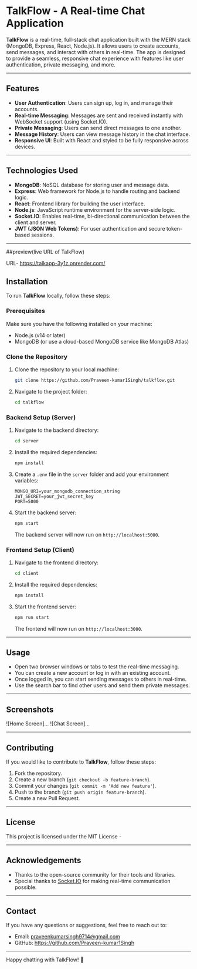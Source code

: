 # TalkFlow - A Real-time Chat Application

**TalkFlow** is a real-time, full-stack chat application built with the MERN stack (MongoDB, Express, React, Node.js). It allows users to create accounts, send messages, and interact with others in real-time. The app is designed to provide a seamless, responsive chat experience with features like user authentication, private messaging, and more.

---

## Features

- **User Authentication**: Users can sign up, log in, and manage their accounts.
- **Real-time Messaging**: Messages are sent and received instantly with WebSocket support (using Socket.IO).
- **Private Messaging**: Users can send direct messages to one another.
- **Message History**: Users can view message history in the chat interface.
- **Responsive UI**: Built with React and styled to be fully responsive across devices.

---

## Technologies Used

- **MongoDB**: NoSQL database for storing user and message data.
- **Express**: Web framework for Node.js to handle routing and backend logic.
- **React**: Frontend library for building the user interface.
- **Node.js**: JavaScript runtime environment for the server-side logic.
- **Socket.IO**: Enables real-time, bi-directional communication between the client and server.
- **JWT (JSON Web Tokens)**: For user authentication and secure token-based sessions.

---

##preview(live URL of TalkFlow)

URL-  https://talkapp-3y1z.onrender.com/

## Installation

To run **TalkFlow** locally, follow these steps:

### Prerequisites

Make sure you have the following installed on your machine:

- Node.js (v14 or later)
- MongoDB (or use a cloud-based MongoDB service like MongoDB Atlas)

### Clone the Repository

1. Clone the repository to your local machine:

    ```bash
    git clone https://github.com/Praveen-kumar1Singh/talkflow.git
    ```

2. Navigate to the project folder:

    ```bash
    cd talkflow
    ```

### Backend Setup (Server)

1. Navigate to the backend directory:

    ```bash
    cd server
    ```

2. Install the required dependencies:

    ```bash
    npm install
    ```

3. Create a `.env` file in the `server` folder and add your environment variables:

    ```
    MONGO_URI=your_mongodb_connection_string
    JWT_SECRET=your_jwt_secret_key
    PORT=5000
    ```

4. Start the backend server:

    ```bash
    npm start
    ```

   The backend server will now run on `http://localhost:5000`.

### Frontend Setup (Client)

1. Navigate to the frontend directory:

    ```bash
    cd client
    ```

2. Install the required dependencies:

    ```bash
    npm install
    ```

3. Start the frontend server:

    ```bash
    npm run start
    ```

   The frontend will now run on `http://localhost:3000`.

---

## Usage

- Open two browser windows or tabs to test the real-time messaging.
- You can create a new account or log in with an existing account.
- Once logged in, you can start sending messages to others in real-time.
- Use the search bar to find other users and send them private messages.
  
---

## Screenshots

![Home Screen]...
![Chat Screen]...

---

## Contributing

If you would like to contribute to **TalkFlow**, follow these steps:

1. Fork the repository.
2. Create a new branch (`git checkout -b feature-branch`).
3. Commit your changes (`git commit -m 'Add new feature'`).
4. Push to the branch (`git push origin feature-branch`).
5. Create a new Pull Request.

---

## License

This project is licensed under the MIT License - 

---

## Acknowledgements

- Thanks to the open-source community for their tools and libraries.
- Special thanks to [Socket.IO](https://socket.io/) for making real-time communication possible.

---

## Contact

If you have any questions or suggestions, feel free to reach out to:

- Email: praveenkumarsingh9714@gmail.com
- GitHub: https://github.com/Praveen-kumar1Singh

---

Happy chatting with TalkFlow! 🚀
